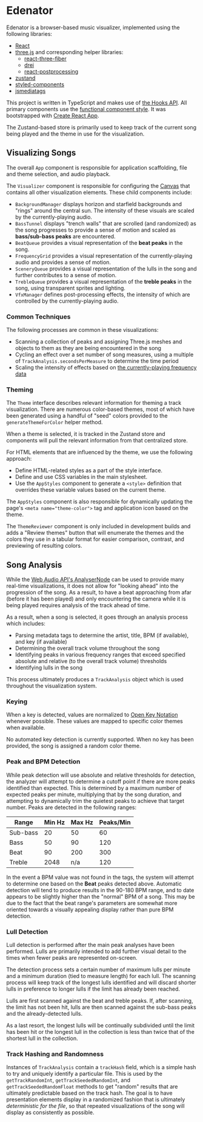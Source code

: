 # Edenator

Edenator is a browser-based music visualizer, implemented using the following libraries:

- [React](https://reactjs.org/)
- [three.js](https://threejs.org/) and corresponding helper libraries:
  - [react-three-fiber](https://docs.pmnd.rs/react-three-fiber)
  - [drei](https://docs.pmnd.rs/drei)
  - [react-postprocessing](https://docs.pmnd.rs/react-postprocessing)
- [zustand](https://docs.pmnd.rs/zustand)
- [styled-components](https://styled-components.com/)
- [jsmediatags](https://github.com/aadsm/jsmediatags)

This project is written in TypeScript and makes use of [the Hooks API](https://reactjs.org/docs/hooks-intro.html). All primary components use the [functional component style](https://reactjs.org/docs/components-and-props.html#function-and-class-components). It was bootstrapped with [Create React App](https://github.com/facebook/create-react-app).

The Zustand-based store is primarily used to keep track of the current song being played and the theme in use for the visualization.

## Visualizing Songs

The overall `App` component is responsible for application scaffolding, file and theme selection, and audio playback.

The `Visualizer` component is responsible for configuring the [Canvas](https://docs.pmnd.rs/react-three-fiber/api/canvas) that contains all other visualization elements. These child components include:

- `BackgroundManager` displays horizon and starfield backgrounds and "rings" around the central sun. The intensity of these visuals are scaled by the currently-playing audio.
- `BassTunnel` displays "trench walls" that are scrolled (and randomized) as the song progresses to provide a sense of motion and scaled as **bass/sub-bass peaks** are encountered.
- `BeatQueue` provides a visual representation of the **beat peaks** in the song.
- `FrequencyGrid` provides a visual representation of the currently-playing audio and provides a sense of motion.
- `SceneryQueue` provides a visual representation of the lulls in the song and further contributes to a sense of motion.
- `TrebleQueue` provides a visual representation of the **treble peaks** in the song, using transparent sprites and lighting.
- `VfxManager` defines post-processing effects, the intensity of which are controlled by the currently-playing audio.

### Common Techniques

The following processes are common in these visualizations:

- Scanning a collection of peaks and assigning Three.js meshes and objects to them as they are being encountered in the song
- Cycling an effect over a set number of song measures, using a multiple of `TrackAnalysis.secondsPerMeasure` to determine the time period
- Scaling the intensity of effects based on [the currently-playing frequency data](https://developer.mozilla.org/en-US/docs/Web/API/AnalyserNode/getByteFrequencyData)

### Theming

The `Theme` interface describes relevant information for theming a track visualization. There are numerous color-based themes, most of which have been generated using a handful of "seed" colors provided to the `generateThemeForColor` helper method.

When a theme is selected, it is tracked in the Zustand store and components will pull the relevant information from that centralized store.

For HTML elements that are influenced by the theme, we use the following approach:

- Define HTML-related styles as a part of the style interface.
- Define and use CSS variables in the main stylesheet.
- Use the `AppStyles` component to generate a `<style>` definition that overrides these variable values based on the current theme.

The `AppStyles` component is also responsible for dynamically updating the page's `<meta name="theme-color">` tag and application icon based on the theme.

The `ThemeReviewer` component is only included in development builds and adds a "Review themes" button that will enumerate the themes and the colors they use in a tabular format for easier comparison, contrast, and previewing of resulting colors.

## Song Analysis

While the [Web Audio API's AnalyserNode](https://developer.mozilla.org/en-US/docs/Web/API/AnalyserNode) can be used to provide many real-time visualizations, it does not allow for "looking ahead" into the progression of the song. As a result, to have a beat approaching from afar (before it has been played) and only encountering the camera while it is being played requires analysis of the track ahead of time.

As a result, when a song is selected, it goes through an analysis process which includes:

- Parsing metadata tags to determine the artist, title, BPM (if available), and key (if available)
- Determining the overall track volume throughout the song
- Identifying peaks in various frequency ranges that exceed specified absolute and relative (to the overall track volume) thresholds
- Identifying lulls in the song

This process ultimately produces a `TrackAnalysis` object which is used throughout the visualization system.

### Keying

When a key is detected, values are normalized to [Open Key Notation](https://www.beatunes.com/en/open-key-notation.html) whenever possible. These values are mapped to specific color themes when available.

No automated key detection is currently supported. When no key has been provided, the song is assigned a random color theme.

### Peak and BPM Detection

While peak detection will use absolute and relative thresholds for detection, the analyzer will attempt to determine a cutoff point if there are more peaks identified than expected. This is determined by a maximum number of expected peaks per minute, multiplying that by the song duration, and attempting to dynamically trim the quietest peaks to achieve that target number. Peaks are detected in the following ranges:

| Range        | Min Hz  | Max Hz  | Peaks/Min  |
|--------------|---------|---------|------------|
| Sub-bass     |      20 |      50 |         60 |
| Bass         |      50 |      90 |        120 |
| Beat         |      90 |     200 |        300 |
| Treble       |    2048 |     n/a |        120 |

In the event a BPM value was not found in the tags, the system will attempt to determine one based on the **Beat** peaks detected above. Automatic detection will tend to produce results in the 90-180 BPM range, and to date appears to be slightly higher than the "normal" BPM of a song. This may be due to the fact that the beat range's parameters are somewhat more oriented towards a visually appealing display rather than pure BPM detection.

### Lull Detection

Lull detection is performed after the main peak analyses have been performed. Lulls are primarily intended to add further visual detail to the times when fewer peaks are represented on-screen.

The detection process sets a certain number of maximum lulls per minute and a minimum duration (tied to measure length) for each lull. The scanning process will keep track of the longest lulls identified and will discard shorter lulls in preference to longer lulls if the limit has already been reached.

Lulls are first scanned against the beat and treble peaks. If, after scanning, the limit has not been hit, lulls are then scanned against the sub-bass peaks and the already-detected lulls.

As a last resort, the longest lulls will be continually subdivided until the limit has been hit or the longest lull in the collection is less than twice that of the shortest lull in the collection.

### Track Hashing and Randomness

Instances of `TrackAnalysis` contain a `trackHash` field, which is a simple hash to try and uniquely identify a particular file. This is used by the `getTrackRandomInt`, `getTrackSeededRandomInt`, and `getTrackSeededRandomFloat` methods to get "random" results that are ultimately predictable based on the track hash. The goal is to have presentation elements display in a randomized fashion that is ultimately _deterministic for the file_, so that repeated visualizations of the song will display as consistently as possible.

